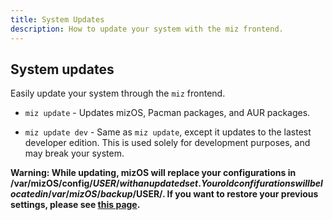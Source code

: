 ```yaml
---
title: System Updates
description: How to update your system with the miz frontend.
---
```


## System updates

Easily update your system through the `miz` frontend.

- `miz update` - Updates mizOS, Pacman packages, and AUR packages.

- `miz update dev` - Same as `miz update`, except it updates to the lastest developer edition. This is used solely for development purposes, and may break your system.

**Warning: While updating, mizOS will replace your configurations in /var/mizOS/config/$USER/ with an updated set. Your old confifurations will be located in /var/mizOS/backup/$USER/. If you want to restore your previous settings, please see [this page](https://the-duat.github.io/miz/configuration/).**





